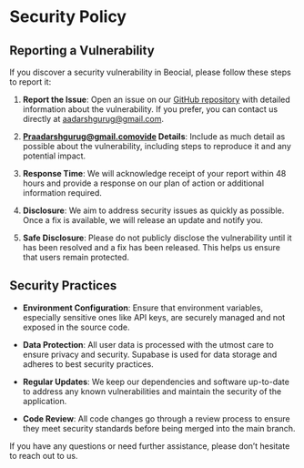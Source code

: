 # Security Policy

## Reporting a Vulnerability

If you discover a security vulnerability in Beocial, please follow these steps to report it:

1. **Report the Issue**: Open an issue on our [GitHub repository](https://github.com/Aadarsh_guru/beocial/issues) with detailed information about the vulnerability. If you prefer, you can contact us directly at [aadarshgurug@gmail.com](mailto:aadarshgurug@gmail.com).

2. **Praadarshgurug@gmail.comovide Details**: Include as much detail as possible about the vulnerability, including steps to reproduce it and any potential impact.

3. **Response Time**: We will acknowledge receipt of your report within 48 hours and provide a response on our plan of action or additional information required.

4. **Disclosure**: We aim to address security issues as quickly as possible. Once a fix is available, we will release an update and notify you.

5. **Safe Disclosure**: Please do not publicly disclose the vulnerability until it has been resolved and a fix has been released. This helps us ensure that users remain protected.

## Security Practices

- **Environment Configuration**: Ensure that environment variables, especially sensitive ones like API keys, are securely managed and not exposed in the source code.

- **Data Protection**: All user data is processed with the utmost care to ensure privacy and security. Supabase is used for data storage and adheres to best security practices.

- **Regular Updates**: We keep our dependencies and software up-to-date to address any known vulnerabilities and maintain the security of the application.

- **Code Review**: All code changes go through a review process to ensure they meet security standards before being merged into the main branch.

If you have any questions or need further assistance, please don’t hesitate to reach out to us.
